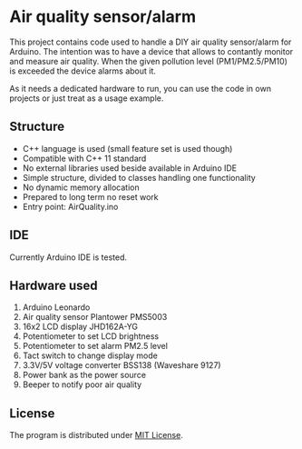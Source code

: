 # Air quality sensor/alarm #

This project contains code used to handle a DIY air quality sensor/alarm for Arduino.
The intention was to have a device that allows to contantly monitor and measure air quality.
When the given pollution level (PM1/PM2.5/PM10) is exceeded the device alarms about it.

As it needs a dedicated hardware to run, you can use the code in own projects or just treat as a usage example.

## Structure

- C++ language is used (small feature set is used though)
- Compatible with C++ 11 standard
- No external libraries used beside available in Arduino IDE
- Simple structure, divided to classes handling one functionality
- No dynamic memory allocation
- Prepared to long term no reset work
- Entry point: AirQuality.ino

## IDE

Currently Arduino IDE is tested.

## Hardware used

1. Arduino Leonardo
2. Air quality sensor Plantower PMS5003
3. 16x2 LCD display JHD162A-YG
4. Potentiometer to set LCD brightness
5. Potentiometer to set alarm PM2.5 level
6. Tact switch to change display mode
7. 3.3V/5V voltage converter BSS138 (Waveshare 9127)
8. Power bank as the power source
9. Beeper to notify poor air quality

## License

The program is distributed under [MIT License](LICENSE.md).
